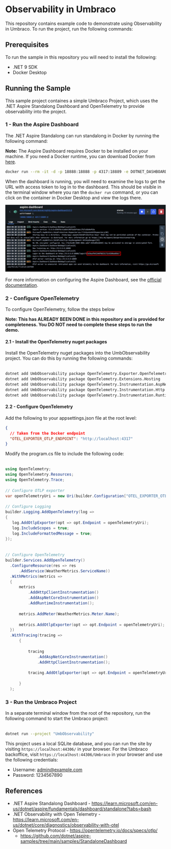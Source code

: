 # Observability in Umbraco

This repository contains example code to demonstrate using Observability in Umbraco. To run the project, run the following commands:

## Prerequisites

To run the sample in this repository you will need to install the following:

- .NET 9 SDK
- Docker Desktop

## Running the Sample

This sample project containes a simple Umbraco Project, which uses the .NET Aspire Standalong Dashboard and OpenTelemetry to provide observability into the project.

### 1 - Run the Aspire Dashboard

The .NET Aspire Standalong can run standalong in Docker by running the following command:

**Note:** The Aspire Dashboard requires Docker to be installed on your machine. If you need a Docker runtime, you can download Docker from [here](https://www.docker.com/products/docker-desktop).

```bash
docker run --rm -it -d -p 18888:18888 -p 4317:18889 -e DOTNET_DASHBOARD_UNSECURED_ALLOW_ANONYMOUS=’true’ --name aspire-dashboard mcr.microsoft.com/dotnet/aspire-dashboard:latest
```

When the dashboard is running, you will need to examine the logs to get the URL with access token to log in to the dashboard. This should be visible in the terminal window where you ran the `docker run` command, or you can click on the container in Docker Desktop and view the logs there. 

![Aspire Login token](images/aspire-dashboard-container-log.png)

For more information on configuring the Aspire Dashboard, see the [official documentation](https://learn.microsoft.com/en-us/dotnet/aspire/fundamentals/dashboard/standalone?tabs=bash).


### 2 - Configure OpenTelemetry

To configure OpenTelemetry, follow the steps below

**Note: This has ALREADY BEEN DONE in this repository and is provided for completeness. You DO NOT need to complete these steps to run the demo.**


#### 2.1 - Install the OpenTelemetry nuget packages

Install the OpenTelemetry nuget packages into the UmbObservability project. You can do this by running the following commands:

```bash

dotnet add UmbObservability package OpenTelemetry.Exporter.OpenTelemetryProtocol 
dotnet add UmbObservability package OpenTelemetry.Extensions.Hosting
dotnet add UmbObservability package OpenTelemetry.Instrumentation.AspNetCore
dotnet add UmbObservability package OpenTelemetry.Instrumentation.Http
dotnet add UmbObservability package OpenTelemetry.Instrumentation.Runtime

```

#### 2.2 - Configure OpenTelemetry

Add the following to your appsettings.json file at the root level:

```json
{
  // Taken from the Docker endpoint
  "OTEL_EXPORTER_OTLP_ENDPOINT": "http://localhost:4317"
}
```

Modify the program.cs file to include the following code:

```csharp

using OpenTelemetry;
using OpenTelemetry.Resources;
using OpenTelemetry.Trace;

// Configure OTLP exporter
var openTelemetryUri = new Uri(builder.Configuration["OTEL_EXPORTER_OTLP_ENDPOINT"]);

// Configure Logging
builder.Logging.AddOpenTelemetry(log =>
{
   log.AddOtlpExporter(opt => opt.Endpoint = openTelemetryUri);
   log.IncludeScopes = true;
   log.IncludeFormattedMessage = true;
});


// Configure OpenTelemetry
builder.Services.AddOpenTelemetry()
  .ConfigureResource(res => res
      .AddService(WeatherMetrics.ServiceName))
  .WithMetrics(metrics =>
  {
      metrics
          .AddHttpClientInstrumentation()
          .AddAspNetCoreInstrumentation()
          .AddRuntimeInstrumentation();

      metrics.AddMeter(WeatherMetrics.Meter.Name);

      metrics.AddOtlpExporter(opt => opt.Endpoint = openTelemetryUri);
  })
  .WithTracing(tracing =>
      {

          tracing
              .AddAspNetCoreInstrumentation()
              .AddHttpClientInstrumentation();

          tracing.AddOtlpExporter(opt => opt.Endpoint = openTelemetryUri);

      }
  );

```

### 3 - Run the Umbraco Project

In a separate terminal window from the root of the repository, run the following command to start the Umbraco project:

```bash

dotnet run --project "UmbObservability"
```

This project uses a local SQLite database, and you can run the site by visiting `https://localhost:44306/` in your browser. For the Umbraco backoffice, visit `https://localhost:44306/Umbraco` in your browser and use the following credentials:

- Username: admin@example.com
- Password: 1234567890
    

## References

- .NET Aspire Standalong Dashboard - https://learn.microsoft.com/en-us/dotnet/aspire/fundamentals/dashboard/standalone?tabs=bash
- .NET Observability with Open Telemetry - https://learn.microsoft.com/en-us/dotnet/core/diagnostics/observability-with-otel
- Open Telemetry Protocol - https://opentelemetry.io/docs/specs/otlp/
    - https://github.com/dotnet/aspire-samples/tree/main/samples/StandaloneDashboard